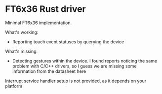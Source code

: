 # FT6x36 Rust driver

Minimal FT6x36 implementation.

What's working:
- Reporting touch event statuses by querying the device

What's missing:
- Detecting gestures within the device. I found reports noticing the same problem
  with C/C++ drivers, so I guess we are missing some information from the datasheet here

Interrupt service handler setup is not provided, as it depends on your platform

